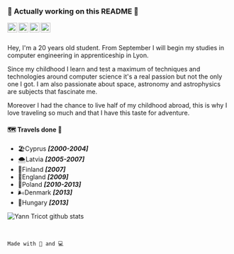 ### 🚧 Actually working on this README 🚧
<a href="https://www.linkedin.com/in/yann-tricot-4043261a4/">
    <img align="left" width="22px" src="https://image.flaticon.com/icons/svg/2111/2111499.svg" alt="Linkedin"/>
</a>
<a href="https://twitter.com/Yannek_t">
    <img align="left" width="22px" src="https://image.flaticon.com/icons/svg/733/733579.svg" alt="Twitter"/>
</a>
<a href="https://stackoverflow.com/users/12439300/yann-t">
    <img align="left" width="22px" src="https://image.flaticon.com/icons/svg/2111/2111628.svg" alt="Stackoverflow"/>
</a>
<a href="mailto:tricot.yann@gmail.com?subject=Contact from Github">
    <img align="left" width="22px" src="https://image.flaticon.com/icons/svg/732/732200.svg" alt="Gmail"/>
</a>

<br>
<br>

Hey, I'm a 20 years old student. From September I will begin my studies in computer engineering in apprenticeship in Lyon.

Since my childhood I learn and test a maximum of techniques and technologies around computer science it's a real passion but not the only one I got. I am also passionate about space, astronomy and astrophysics are subjects that fascinate me.

Moreover I had the chance to live half of my childhood abroad, this is why I love traveling so much and that I have this taste for adventure.

#### 🗺️ Travels done 🛫
* 🏖️Cyprus  ***[2000-2004]***
* 🌨️Latvia  ***[2005-2007]***
* 🎅Finland ***[2007]***
* 🏉England ***[2009]***
* 🎼Poland  ***[2010-2013]***
* 🌬️Denmark ***[2013]***
* 🏰Hungary ***[2013]***

![Yann Tricot github stats](https://github-readme-stats.vercel.app/api?username=Yann-Tricot&show_icons=true&hide_border=true)

<br>

```Made with 🥤 and 💻```

<!--
**Yann-Tricot/Yann-Tricot** is a ✨ _special_ ✨ repository because its `README.md` (this file) appears on your GitHub profile.

Currently updated on 2020-08-07
-->